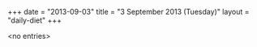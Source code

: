 +++
date = "2013-09-03"
title = "3 September 2013 (Tuesday)"
layout = "daily-diet"
+++


\<no entries\>

